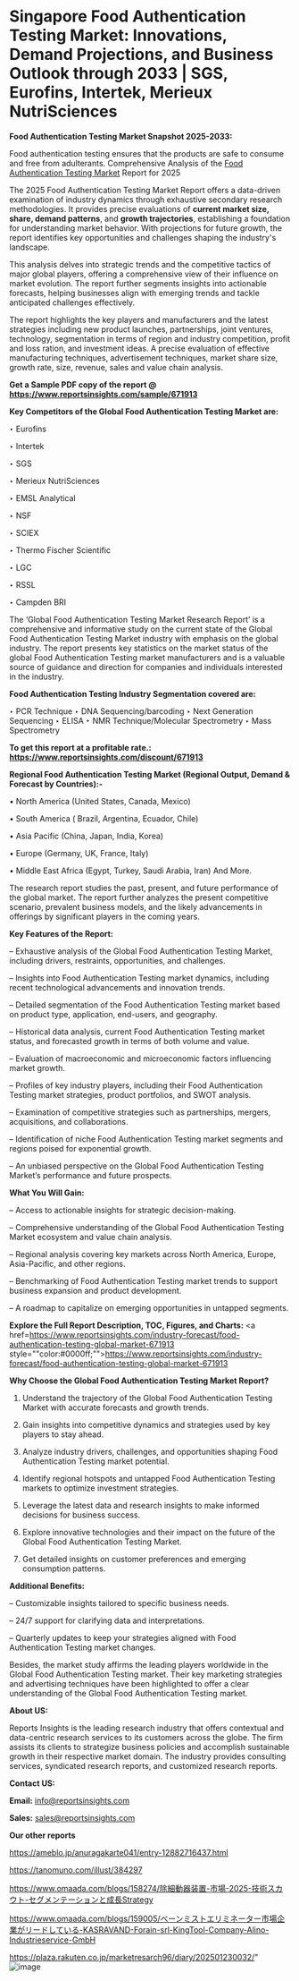 # Singapore Food Authentication Testing Market: Innovations, Demand Projections, and Business Outlook through 2033 | SGS, Eurofins, Intertek, Merieux NutriSciences

<strong>Food Authentication Testing Market Snapshot 2025-2033:</strong>

Food authentication testing ensures that the products are safe to consume and free from adulterants. Comprehensive Analysis of the <a href=https://www.reportsinsights.com/sample/671913>Food Authentication Testing Market</a> Report for 2025

The 2025 Food Authentication Testing Market Report offers a data-driven examination of industry dynamics through exhaustive secondary research methodologies. It provides precise evaluations of <strong>current market size, share, demand patterns</strong>, and <strong>growth trajectories</strong>, establishing a foundation for understanding market behavior. With projections for future growth, the report identifies key opportunities and challenges shaping the industry's landscape.

This analysis delves into strategic trends and the competitive tactics of major global players, offering a comprehensive view of their influence on market evolution. The report further segments insights into actionable forecasts, helping businesses align with emerging trends and tackle anticipated challenges effectively.

The report highlights the key players and manufacturers and the latest strategies including new product launches, partnerships, joint ventures, technology, segmentation in terms of region and industry competition, profit and loss ration, and investment ideas. A precise evaluation of effective manufacturing techniques, advertisement techniques, market share size, growth rate, size, revenue, sales and value chain analysis.

<strong>Get a Sample PDF copy of the report @ <a href=https://www.reportsinsights.com/sample/671913 style=color:#0000ff;>https://www.reportsinsights.com/sample/671913</a></strong>

<strong>Key Competitors of the Global Food Authentication Testing Market are:</strong>

‣ Eurofins

‣ Intertek

‣ SGS

‣ Merieux NutriSciences

‣ EMSL Analytical

‣ NSF

‣ SCIEX

‣ Thermo Fischer Scientific

‣ LGC

‣ RSSL

‣ Campden BRI

The ‘Global Food Authentication Testing Market Research Report’ is a comprehensive and informative study on the current state of the Global Food Authentication Testing Market industry with emphasis on the global industry. The report presents key statistics on the market status of the global Food Authentication Testing market manufacturers and is a valuable source of guidance and direction for companies and individuals interested in the industry.

<strong>Food Authentication Testing Industry Segmentation covered are:</strong>

‣ PCR Technique
‣ DNA Sequencing/barcoding
‣ Next Generation Sequencing
‣ ELISA
‣ NMR Technique/Molecular Spectrometry
‣ Mass Spectrometry

<strong>To get this report at a profitable rate.: <a href=https://www.reportsinsights.com/discount/671913 style=color:#0000ff;>https://www.reportsinsights.com/discount/671913</a></strong>

<strong>Regional Food Authentication Testing Market (Regional Output, Demand &amp; Forecast by Countries):-</strong>

• North America (United States, Canada, Mexico)

• South America ( Brazil, Argentina, Ecuador, Chile)

• Asia Pacific (China, Japan, India, Korea)

• Europe (Germany, UK, France, Italy)

• Middle East Africa (Egypt, Turkey, Saudi Arabia, Iran) And More.

The research report studies the past, present, and future performance of the global market. The report further analyzes the present competitive scenario, prevalent business models, and the likely advancements in offerings by significant players in the coming years.

<strong>Key Features of the Report:</strong>

– Exhaustive analysis of the Global Food Authentication Testing Market, including drivers, restraints, opportunities, and challenges.

– Insights into Food Authentication Testing market dynamics, including recent technological advancements and innovation trends.

– Detailed segmentation of the Food Authentication Testing market based on product type, application, end-users, and geography.

– Historical data analysis, current Food Authentication Testing market status, and forecasted growth in terms of both volume and value.

– Evaluation of macroeconomic and microeconomic factors influencing market growth.

– Profiles of key industry players, including their Food Authentication Testing market strategies, product portfolios, and SWOT analysis.

– Examination of competitive strategies such as partnerships, mergers, acquisitions, and collaborations.

– Identification of niche Food Authentication Testing market segments and regions poised for exponential growth.

– An unbiased perspective on the Global Food Authentication Testing Market’s performance and future prospects.

<strong>What You Will Gain:</strong>

– Access to actionable insights for strategic decision-making.

– Comprehensive understanding of the Global Food Authentication Testing Market ecosystem and value chain analysis.

– Regional analysis covering key markets across North America, Europe, Asia-Pacific, and other regions.

– Benchmarking of Food Authentication Testing market trends to support business expansion and product development.

– A roadmap to capitalize on emerging opportunities in untapped segments.

<strong>Explore the Full Report Description, TOC, Figures, and Charts:</strong>
<a href=https://www.reportsinsights.com/industry-forecast/food-authentication-testing-global-market-671913 style=""color:#0000ff;"">https://www.reportsinsights.com/industry-forecast/food-authentication-testing-global-market-671913</a>

<strong>Why Choose the Global Food Authentication Testing Market Report?</strong>

1. Understand the trajectory of the Global Food Authentication Testing Market with accurate forecasts and growth trends.

2. Gain insights into competitive dynamics and strategies used by key players to stay ahead.

3. Analyze industry drivers, challenges, and opportunities shaping Food Authentication Testing market potential.

4. Identify regional hotspots and untapped Food Authentication Testing markets to optimize investment strategies.

5. Leverage the latest data and research insights to make informed decisions for business success.

6. Explore innovative technologies and their impact on the future of the Global Food Authentication Testing Market.

7. Get detailed insights on customer preferences and emerging consumption patterns.

<strong>Additional Benefits:</strong>

– Customizable insights tailored to specific business needs.

– 24/7 support for clarifying data and interpretations.

– Quarterly updates to keep your strategies aligned with Food Authentication Testing market changes.

Besides, the market study affirms the leading players worldwide in the Global Food Authentication Testing market. Their key marketing strategies and advertising techniques have been highlighted to offer a clear understanding of the Global Food Authentication Testing market.

<strong><strong>About US</strong>:</strong>

Reports Insights is the leading research industry that offers contextual and data-centric research services to its customers across the globe. The firm assists its clients to strategize business policies and accomplish sustainable growth in their respective market domain. The industry provides consulting services, syndicated research reports, and customized research reports.

<strong>Contact US:</strong>

<p class=><b>Email:</b> <a href=mailto:info@reportsinsights.com>info@reportsinsights.com</a></p>
<p class=><b>Sales:</b> <a href=mailto:sales@reportsinsights.com>sales@reportsinsights.com</a></p>

<strong>Our other reports</strong>

<a href=https://ameblo.jp/anuragakarte041/entry-12882716437.html>https://ameblo.jp/anuragakarte041/entry-12882716437.html</a>

<a href=https://tanomuno.com/illust/384297>https://tanomuno.com/illust/384297</a>

<a href=https://www.omaada.com/blogs/158274/除細動器装置-市場-2025-技術スカウト-セグメンテーションと成長Strategy>https://www.omaada.com/blogs/158274/除細動器装置-市場-2025-技術スカウト-セグメンテーションと成長Strategy</a>

<a href=https://www.omaada.com/blogs/159005/ベーンミストエリミネーター市場企業がリードしている-KASRAVAND-Forain-srl-KingTool-Company-Alino-Industrieservice-GmbH>https://www.omaada.com/blogs/159005/ベーンミストエリミネーター市場企業がリードしている-KASRAVAND-Forain-srl-KingTool-Company-Alino-Industrieservice-GmbH</a>

<a href=https://plaza.rakuten.co.jp/marketresarch96/diary/202501230032/>https://plaza.rakuten.co.jp/marketresarch96/diary/202501230032/</a>"
![image](https://github.com/user-attachments/assets/51d3ebb2-0d9c-4a05-973f-5f974e01b080)

